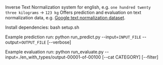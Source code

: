 Inverse Text Normalization system for english, e.g. `one hundred twenty three kilograms` -> `123 kg` 
Offers prediction and evaluation on text normalization data, e.g. [Google text normalization dataset](https://www.kaggle.com/richardwilliamsproat/text-normalization-for-english-russian-and-polish).


Install dependencies:
bash setup.sh

Example prediction run:
python run_predict.py  --input=`INPUT_FILE` --output=`OUTPUT_FILE` [--verbose]

Example evaluation run:
python run_evaluate.py  --input=./en_with_types/output-00001-of-00100 [--cat CATEGORY] [--filter]
